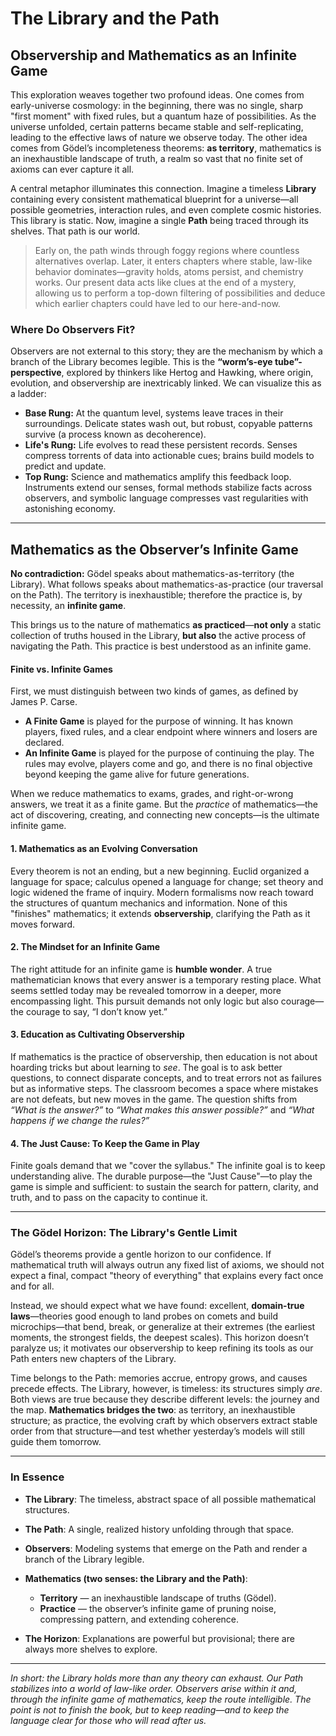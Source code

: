 # The Library and the Path

## Observership and Mathematics as an Infinite Game

This exploration weaves together two profound ideas. One comes from early-universe cosmology: in the beginning, there was no single, sharp "first moment" with fixed rules, but a quantum haze of possibilities. As the universe unfolded, certain patterns became stable and self-replicating, leading to the effective laws of nature we observe today. The other idea comes from Gödel’s incompleteness theorems: **as territory**, mathematics is an inexhaustible landscape of truth, a realm so vast that no finite set of axioms can ever capture it all.

A central metaphor illuminates this connection. Imagine a timeless **Library** containing every consistent mathematical blueprint for a universe—all possible geometries, interaction rules, and even complete cosmic histories. This library is static. Now, imagine a single **Path** being traced through its shelves. That path is our world.

> Early on, the path winds through foggy regions where countless alternatives overlap. Later, it enters chapters where stable, law-like behavior dominates—gravity holds, atoms persist, and chemistry works. Our present data acts like clues at the end of a mystery, allowing us to perform a top-down filtering of possibilities and deduce which earlier chapters could have led to our here-and-now.

### Where Do Observers Fit?

Observers are not external to this story; they are the mechanism by which a branch of the Library becomes legible. This is the **“worm’s-eye tube”-perspective**, explored by thinkers like Hertog and Hawking, where origin, evolution, and observership are inextricably linked. We can visualize this as a ladder:

* **Base Rung:** At the quantum level, systems leave traces in their surroundings. Delicate states wash out, but robust, copyable patterns survive (a process known as decoherence).
* **Life's Rung:** Life evolves to read these persistent records. Senses compress torrents of data into actionable cues; brains build models to predict and update.
* **Top Rung:** Science and mathematics amplify this feedback loop. Instruments extend our senses, formal methods stabilize facts across observers, and symbolic language compresses vast regularities with astonishing economy.

---

## Mathematics as the Observer’s Infinite Game

**No contradiction:** Gödel speaks about mathematics-as-territory (the Library). What follows speaks about mathematics-as-practice (our traversal on the Path). The territory is inexhaustible; therefore the practice is, by necessity, an **infinite game**.

This brings us to the nature of mathematics **as practiced**—**not only** a static collection of truths housed in the Library, **but also** the active process of navigating the Path. This practice is best understood as an infinite game.

#### **Finite vs. Infinite Games**

First, we must distinguish between two kinds of games, as defined by James P. Carse.

* **A Finite Game** is played for the purpose of winning. It has known players, fixed rules, and a clear endpoint where winners and losers are declared.
* **An Infinite Game** is played for the purpose of continuing the play. The rules may evolve, players come and go, and there is no final objective beyond keeping the game alive for future generations.

When we reduce mathematics to exams, grades, and right-or-wrong answers, we treat it as a finite game. But the *practice* of mathematics—the act of discovering, creating, and connecting new concepts—is the ultimate infinite game.

#### 1. Mathematics as an Evolving Conversation

Every theorem is not an ending, but a new beginning. Euclid organized a language for space; calculus opened a language for change; set theory and logic widened the frame of inquiry. Modern formalisms now reach toward the structures of quantum mechanics and information. None of this "finishes" mathematics; it extends **observership**, clarifying the Path as it moves forward.

#### 2. The Mindset for an Infinite Game

The right attitude for an infinite game is **humble wonder**. A true mathematician knows that every answer is a temporary resting place. What seems settled today may be revealed tomorrow in a deeper, more encompassing light. This pursuit demands not only logic but also courage—the courage to say, “I don’t know yet.”

#### 3. Education as Cultivating Observership

If mathematics is the practice of observership, then education is not about hoarding tricks but about learning to *see*. The goal is to ask better questions, to connect disparate concepts, and to treat errors not as failures but as informative steps. The classroom becomes a space where mistakes are not defeats, but new moves in the game. The question shifts from *“What is the answer?”* to *“What makes this answer possible?”* and *“What happens if we change the rules?”*

#### 4. The Just Cause: To Keep the Game in Play

Finite goals demand that we "cover the syllabus." The infinite goal is to keep understanding alive. The durable purpose—the "Just Cause"—to play the game is simple and sufficient: to sustain the search for pattern, clarity, and truth, and to pass on the capacity to continue it.

---

### The Gödel Horizon: The Library's Gentle Limit

Gödel’s theorems provide a gentle horizon to our confidence. If mathematical truth will always outrun any fixed list of axioms, we should not expect a final, compact "theory of everything" that explains every fact once and for all.

Instead, we should expect what we have found: excellent, **domain-true laws**—theories good enough to land probes on comets and build microchips—that bend, break, or generalize at their extremes (the earliest moments, the strongest fields, the deepest scales). This horizon doesn’t paralyze us; it motivates our observership to keep refining its tools as our Path enters new chapters of the Library.

Time belongs to the Path: memories accrue, entropy grows, and causes precede effects. The Library, however, is timeless: its structures simply *are*. Both views are true because they describe different levels: the journey and the map. **Mathematics bridges the two**: as territory, an inexhaustible structure; as practice, the evolving craft by which observers extract stable order from that structure—and test whether yesterday’s models will still guide them tomorrow.

---

### In Essence

* **The Library**: The timeless, abstract space of all possible mathematical structures.
* **The Path**: A single, realized history unfolding through that space.
* **Observers**: Modeling systems that emerge on the Path and render a branch of the Library legible.
* **Mathematics (two senses: the Library and the Path)**:

  * **Territory** — an inexhaustible landscape of truths (Gödel).
  * **Practice** — the observer’s infinite game of pruning noise, compressing pattern, and extending coherence.
* **The Horizon**: Explanations are powerful but provisional; there are always more shelves to explore.

---

*In short: the Library holds more than any theory can exhaust. Our Path stabilizes into a world of law-like order. Observers arise within it and, through the infinite game of mathematics, keep the route intelligible. The point is not to finish the book, but to keep reading—and to keep the language clear for those who will read after us.*

